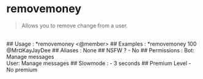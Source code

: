 # removemoney

> Allows you to remove change from a user.

<br>
## Usage :
*removemoney <quantity> <@member>
## Examples :
*removemoney 100 @Mr¤KayJayDee
## Aliases :
None
## NSFW ?
- No
## Permissions :
Bot: Manage messages
<br>
User: Manage messages
## Slowmode :
- 3 seconds
## Premium Level
- No premium